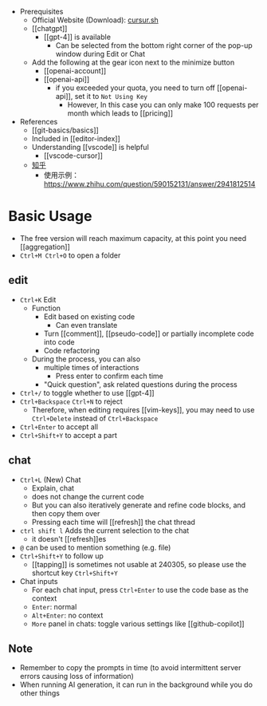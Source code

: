- Prerequisites
  - Official Website (Download): [cursur.sh](https://www.cursor.sh/)
  - [[chatgpt]]
    - [[gpt-4]] is available
      - Can be selected from the bottom right corner of the pop-up window during Edit or Chat
  - Add the following at the gear icon next to the minimize button
    - [[openai-account]]
    - [[openai-api]]
      - if you exceeded your quota, you need to turn off [[openai-api]], set it to `Not Using Key`
        - However, In this case you can only make 100 requests per month which leads to [[pricing]]
- References
  - [[git-basics/basics]]
  - Included in [[editor-index]]
  - Understanding [[vscode]] is helpful
    - [[vscode-cursor]]
  - [知乎](https://zhuanlan.zhihu.com/p/615818924)
     - 使用示例：https://www.zhihu.com/question/590152131/answer/2941812514
# Basic Usage
- The free version will reach maximum capacity, at this point you need [[aggregation]]
- `Ctrl+M Ctrl+O` to open a folder
## edit
- `Ctrl+K` Edit
  - Function
    - Edit based on existing code
      - Can even translate
    - Turn [[comment]], [[pseudo-code]] or partially incomplete code into code
    - Code refactoring
  - During the process, you can also
    - multiple times of interactions
      - Press enter to confirm each time
    - "Quick question", ask related questions during the process
- `Ctrl+/` to toggle whether to use [[gpt-4]]
- `Ctrl+Backspace` `Ctrl+N` to reject
  - Therefore, when editing requires [[vim-keys]], you may need to use `Ctrl+Delete` instead of `Ctrl+Backspace`
- `Ctrl+Enter` to accept all
- `Ctrl+Shift+Y` to accept a part
## chat
- `Ctrl+L` (New) Chat
  - Explain, chat
  - does not change the current code
  - But you can also iteratively generate and refine code blocks, and then copy them over
  - Pressing each time will [[refresh]] the chat thread
- `ctrl shift l` Adds the current selection to the chat
  - it doesn't [[refresh]]es
- `@` can be used to mention something (e.g. file)
- `Ctrl+Shift+Y` to follow up
  - [[tapping]] is sometimes not usable at 240305, so please use the shortcut key `Ctrl+Shift+Y`
- Chat inputs
  - For each chat input, press `Ctrl+Enter` to use the code base as the context
  - `Enter`: normal
  - `Alt+Enter`: no context
  - `More` panel in chats: toggle various settings like [[github-copilot]]
## Note
- Remember to copy the prompts in time (to avoid intermittent server errors causing loss of information)
- When running AI generation, it can run in the background while you do other things
